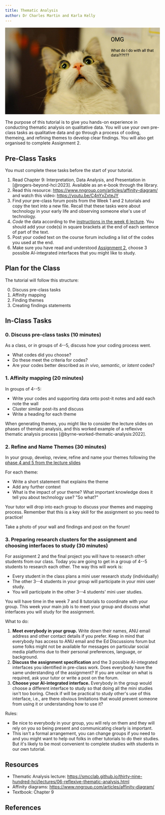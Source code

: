 ```yaml
---
title: Thematic Analysis
author: Dr Charles Martin and Karla Kelly
---
```


![OMG All That Data. What are we going to do with it?](img/omg-data.png)

The purpose of this tutorial is to give you hands-on experience in conducting thematic analysis on qualitative data. You will use your own pre-class tasks as qualitative data and go through a process of coding, themeing, and refining themes to develop clear findings. You will also get organised to complete Assignment 2.

## Pre-Class Tasks

You must complete these tasks before the start of your tutorial.

1. Read Chapter 9: Interpretation, Data Analysis, and Presentation in [@rogers-beyond-hci:2023]. Available as an e-book through the library.
2. Read this resource: <https://www.nngroup.com/articles/affinity-diagram/> and watch this video: <https://youtu.be/C4nYxZxteJY>  
3. Find _your_ pre-class forum posts from the Week 1 and 2 tutorials and copy the text into a new file. Recall that these tasks were about technology in your early life and observing someone else's use of technology.
4. _Code_ the data according to the [instructions in the week 6 lecture](https://smcclab.github.io/thirty-nine-hundred-hci/lectures/06-reflexive-thematic-analysis.html#/phase-2-code-the-data). You should add your code(s) in square brackets at the end of each sentence of part of the text.
5. Post your coded text on the course forum including a list of the codes you used at the end.
6. Make sure you have read and understood [Assignment 2](https://canvas.anu.edu.au/courses/2781/assignments/11550), choose 3 possible AI-integrated interfaces that you might like to study. 

## Plan for the Class

The tutorial will follow this structure:

0. Discuss pre-class tasks
1. Affinity mapping
2. Finding themes
3. Creating findings statements

## In-Class Tasks

### 0. Discuss pre-class tasks (10 minutes)

As a class, or in groups of 4--5, discuss how your coding process went. 

- What codes did you choose?
- Do these meet the criteria for codes?
- Are your codes better described as _in vivo_, _semantic_, or _latent_ codes?

### 1. Affinity mapping (20 minutes)

In groups of 4--5:

- Write your codes and supporting data onto post-it notes and add each note the wall
- Cluster similar post-its and discuss
- Write a heading for each theme

When generating themes, you might like to consider the lecture slides on phases of thematic analysis, and this worked example of a reflexive thematic analysis process [@byrne-worked-thematic-analysis:2022].

### 2. Refine and Name Themes   (30 minutes)

In your group, develop, review, refine and name your themes following the [phase 4 and 5 from the lecture slides](https://smcclab.github.io/thirty-nine-hundred-hci/lectures/06-reflexive-thematic-analysis.html#/phase-4-develop-and-review-themes)

For each theme:

- Write a short statement that explains the theme
- Add any further context
- What is the impact of your theme? What important knowledge does it tell you about technology use? "So what?"

Your tutor will drop into each group to discuss your themes and mapping process. Remember that this is a key skill for the assignment so you need to practice! 

Take a photo of your wall and findings and post on the forum!

### 3. Preparing research clusters for the assignment and choosing interfaces to study (30 minutes)

For assignment 2 and the final project you will have to research other students from our class. Today you are going to get in a group of 4--5 students to research each other. The way this will work is:

- Every student in the class plans a mini user research study (individually)
- The other 3--4 students in your group will participate in your mini user study.
- You will participate in the other 3--4 students' mini user studies.

You will have time in the week 7 and 8 tutorials to coordinate with your group. This week your main job is to meet your group and discuss what interfaces you will study for the assignment.

What to do:

1. **Meet everybody in your group.** Write down their names, ANU email address and other contact details if you prefer. Keep in mind that everybody has access to ANU email and the Ed Discussions forum but some folks might not be available for messages on particular social media platforms due to their personal preferences, language, or background.
2. **Discuss the assignment specification** and the 3 possible AI-integrated interfaces you identified in pre-class work. Does everybody have the same understanding of the assignment? If you are unclear on what is required, ask your tutor or write a post on the forum.
3. **Choose your AI-integrated interface.** Everybody in the group would choose a different interface to study so that doing all the mini studies isn't too boring. Check if will be practical to study other's use of this interface, i.e., are there obvious limitations that would prevent someone from using it or understanding how to use it?

Rules:

- Be nice to everybody in your group, you will rely on them and they will rely on you so being present and communicating clearly is important.
- This isn't a formal arrangement, you can change groups if you need to and you might want to help out folks in other tutorials to do their studies. But it's likely to be most convenient to complete studies with students in our own tutorial.

## Resources

- Thematic Analysis lecture: <https://smcclab.github.io/thirty-nine-hundred-hci/lectures/06-reflexive-thematic-analysis.html>
- Affinity diagrams: <https://www.nngroup.com/articles/affinity-diagram/>
- Textbook: Chapter 9

## References

